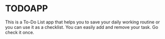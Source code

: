 # TODOAPP
This is a To-Do List app that helps you to save your daily working routine or you can use it as a checklist. You can easily add and remove your task. Go check it once.

